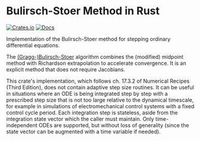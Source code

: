 # Bulirsch-Stoer Method in Rust

[![Crates.io](https://img.shields.io/crates/v/bulirsch.svg)](https://crates.io/crates/bulirsch)
[![Docs](https://docs.rs/bulirsch/badge.svg)](https://docs.rs/bulirsch)

Implementation of the Bulirsch-Stoer method for stepping ordinary differential equations.

The [(Gragg-)Bulirsch-Stoer](https://en.wikipedia.org/wiki/Bulirsch%E2%80%93Stoer_algorithm)
algorithm combines the (modified) midpoint method with Richardson extrapolation to accelerate
convergence. It is an explicit method that does not require Jacobians.

This crate's implementation, which follows ch. 17.3.2 of Numerical Recipes (Third Edition), does not
contain adaptive step size routines. It can be useful in situations where an ODE is being integrated
step by step with a prescribed step size that is not too large relative to the dynamical timescale,
for example in simulations of electromechanical control systems with a fixed control cycle period.
Each integration step is stateless, aside from the integration state vector which the caller must
maintain. Only time-independent ODEs are supported, but without loss of generality (since the state
vector can be augmented with a time variable if needed).
